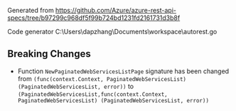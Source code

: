 
Generated from https://github.com/Azure/azure-rest-api-specs/tree/b97299c968df5f99b724bd1231fd2161731d3b8f

Code generator C:\Users\dapzhang\Documents\workspace\autorest.go

## Breaking Changes

- Function `NewPaginatedWebServicesListPage` signature has been changed from `(func(context.Context, PaginatedWebServicesList) (PaginatedWebServicesList, error))` to `(PaginatedWebServicesList,func(context.Context, PaginatedWebServicesList) (PaginatedWebServicesList, error))`

